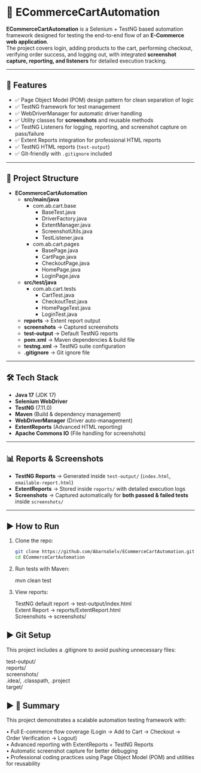 # 🛒 ECommerceCartAutomation

**ECommerceCartAutomation** is a Selenium + TestNG based automation framework designed for testing the end-to-end flow of an **E-Commerce web application**.  
The project covers login, adding products to the cart, performing checkout, verifying order success, and logging out, with integrated **screenshot capture, reporting, and listeners** for detailed execution tracking.

---

## 🚀 Features
- ✅ Page Object Model (POM) design pattern for clean separation of logic  
- ✅ TestNG framework for test management  
- ✅ WebDriverManager for automatic driver handling  
- ✅ Utility classes for **screenshots** and reusable methods  
- ✅ TestNG Listeners for logging, reporting, and screenshot capture on pass/failure  
- ✅ Extent Reports integration for professional HTML reports  
- ✅ TestNG HTML reports (`test-output`)  
- ✅ Git-friendly with `.gitignore` included  

---


## 📂 Project Structure

- **ECommerceCartAutomation**
  - **src/main/java**
    - com.ab.cart.base
      - BaseTest.java  
      - DriverFactory.java  
      - ExtentManager.java  
      - ScreenshotUtils.java  
      - TestListener.java  
    - com.ab.cart.pages
      - BasePage.java  
      - CartPage.java  
      - CheckoutPage.java  
      - HomePage.java  
      - LoginPage.java  
  - **src/test/java**
    - com.ab.cart.tests
      - CartTest.java  
      - CheckoutTest.java  
      - HomePageTest.java  
      - LoginTest.java  
  - **reports** → Extent report output  
  - **screenshots** → Captured screenshots  
  - **test-output** → Default TestNG reports  
  - **pom.xml** → Maven dependencies & build file  
  - **testng.xml** → TestNG suite configuration  
  - **.gitignore** → Git ignore file  


---

## 🛠️ Tech Stack
- **Java 17** (JDK 17)  
- **Selenium WebDriver**  
- **TestNG** (7.11.0)  
- **Maven** (Build & dependency management)  
- **WebDriverManager** (Driver auto-management)  
- **ExtentReports** (Advanced HTML reporting)  
- **Apache Commons IO** (File handling for screenshots)  

---

## 📊 Reports & Screenshots
- **TestNG Reports** → Generated inside `test-output/` (`index.html`, `emailable-report.html`)  
- **ExtentReports** → Stored inside `reports/` with detailed execution logs  
- **Screenshots** → Captured automatically for **both passed & failed tests** inside `screenshots/`  

---

## ▶️ How to Run
1. Clone the repo:
   ```bash
   git clone https://github.com/AbarnaSelv/ECommerceCartAutomation.git
   cd ECommerceCartAutomation

2. Run tests with Maven:

   mvn clean test

3. View reports:

   TestNG default report → test-output/index.html  
   Extent Report → reports/ExtentReport.html  
   Screenshots → screenshots/

## ▶️ Git Setup

This project includes a .gitignore to avoid pushing unnecessary files:

   test-output/  
   reports/  
   screenshots/  
   .idea/, .classpath, .project  
   target/

## ▶️ 📖 Summary

This project demonstrates a scalable automation testing framework with:

   • Full E-commerce flow coverage (Login → Add to Cart → Checkout → Order Verification → Logout)  
   • Advanced reporting with ExtentReports + TestNG Reports  
   • Automatic screenshot capture for better debugging  
   • Professional coding practices using Page Object Model (POM) and utilities for reusability
   